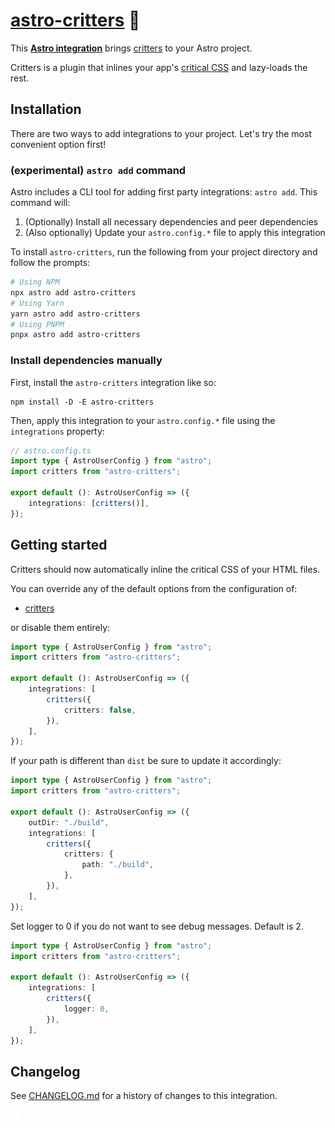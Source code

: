# [astro-critters] 🦔

This **[Astro integration][astro-integration]** brings [critters][critters] to
your Astro project.

Critters is a plugin that inlines your app's [critical CSS] and lazy-loads the
rest.

## Installation

There are two ways to add integrations to your project. Let's try the most
convenient option first!

### (experimental) `astro add` command

Astro includes a CLI tool for adding first party integrations: `astro add`. This
command will:

1. (Optionally) Install all necessary dependencies and peer dependencies
2. (Also optionally) Update your `astro.config.*` file to apply this integration

To install `astro-critters`, run the following from your project directory and
follow the prompts:

```sh
# Using NPM
npx astro add astro-critters
# Using Yarn
yarn astro add astro-critters
# Using PNPM
pnpx astro add astro-critters
```

### Install dependencies manually

First, install the `astro-critters` integration like so:

```
npm install -D -E astro-critters
```

Then, apply this integration to your `astro.config.*` file using the
`integrations` property:

```ts
// astro.config.ts
import type { AstroUserConfig } from "astro";
import critters from "astro-critters";

export default (): AstroUserConfig => ({
	integrations: [critters()],
});
```

## Getting started

Critters should now automatically inline the critical CSS of your HTML files.

You can override any of the default options from the configuration of:

-   [critters](https://github.com/GoogleChromeLabs/critters#usage)

or disable them entirely:

```ts
import type { AstroUserConfig } from "astro";
import critters from "astro-critters";

export default (): AstroUserConfig => ({
	integrations: [
		critters({
			critters: false,
		}),
	],
});
```

If your path is different than `dist` be sure to update it accordingly:

```ts
import type { AstroUserConfig } from "astro";
import critters from "astro-critters";

export default (): AstroUserConfig => ({
	outDir: "./build",
	integrations: [
		critters({
			critters: {
				path: "./build",
			},
		}),
	],
});
```

Set logger to 0 if you do not want to see debug messages. Default is 2.

```ts
import type { AstroUserConfig } from "astro";
import critters from "astro-critters";

export default (): AstroUserConfig => ({
	integrations: [
		critters({
			logger: 0,
		}),
	],
});
```

[astro-critters]: https://npmjs.org/astro-critters
[critters]: https://github.com/GoogleChromeLabs/critters
[astro-integration]: https://docs.astro.build/en/guides/integrations-guide/
[critical css]:
	https://www.smashingmagazine.com/2015/08/understanding-critical-css/

## Changelog

See [CHANGELOG.md](CHANGELOG.md) for a history of changes to this integration.

[![Built with Lightrix/npm](https://raw.githubusercontent.com/Lightrix/npm/main/.github/img/favicon-16x16.png)](https://github.com/Lightrix/npm)
